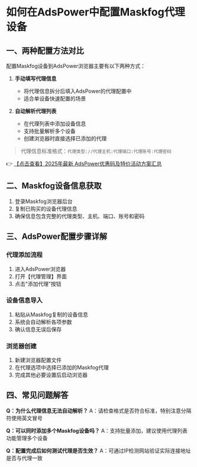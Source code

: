 # 如何在AdsPower中配置Maskfog代理设备

## 一、两种配置方法对比

配置Maskfog设备到AdsPower浏览器主要有以下两种方式：

1. **手动填写代理信息**
   - 将代理信息拆分后填入AdsPower的代理配置中
   - 适合单设备快速配置的场景

2. **自动解析代理列表** 
   - 在代理列表中添加设备信息
   - 支持批量解析多个设备
   - 创建浏览器时直接选择已添加的代理

> 代理信息标准格式：`代理类型://代理主机:代理端口:代理账号:代理密码`

👉 [【点击查看】2025年最新 AdsPower优惠码及特价活动方案汇总](https://bit.ly/adspower_free)

## 二、Maskfog设备信息获取

1. 登录Maskfog浏览器后台
2. 复制已购买的设备代理信息
3. 确保信息包含完整的代理类型、主机、端口、账号和密码

## 三、AdsPower配置步骤详解

### 代理添加流程
1. 进入AdsPower浏览器
2. 打开【代理管理】界面
3. 点击"添加代理"按钮

### 设备信息导入
1. 粘贴从Maskfog复制的设备信息
2. 系统会自动解析各项参数
3. 确认信息无误后保存

### 浏览器创建
1. 新建浏览器配置文件
2. 在代理选项中选择已添加的Maskfog代理
3. 完成其他必要设置后启动浏览器

## 四、常见问题解答

**Q：为什么代理信息无法自动解析？**
A：请检查格式是否符合标准，特别注意分隔符使用英文冒号

**Q：可以同时添加多个Maskfog设备吗？**
A：支持批量添加，建议使用代理列表功能管理多个设备

**Q：配置完成后如何测试代理是否生效？**
A：可通过IP检测网站验证实际连接地址是否与代理一致